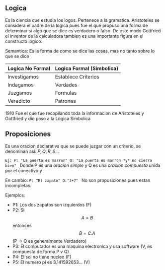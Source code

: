 ## Logica

Es la ciencia que estudia los logos. Pertenece a la gramatica. Aristoteles se considera el padre de la logica pues fue el que propuso una forma de determinar si algo que se dice es verdadero o falso. De este modo Gottfried el inventor de la calculadora tambien es una importante figura en el constructo logico.

Semantica: Es la forma de como se dice las cosas, mas no tanto sobre lo que se dice

|Logica No Formal|Logica Formal (Simbolica)|
|----------------|-------------------------|
|Investigamos    |Establece Criterios      |
|Indagamos       |Verdades                 |
|Juzgamos        |Formulas                 |
|Veredicto       |Patrones                 |

1910 Fue el que fue recopilando toda la informacion de Aristoteles y Gottfried y dio paso a la Logica Simbolica

## Proposiciones

Es una oracion declarativa que se puede juzgar con un criterio, se denominan asi: $P,Q,R,S...$

`Ej:
P: "La puerta es marron"
Q: "La puerta es marron *y* no cierra bien"
`
Donde P es una *oracion simple* y Q es una *oracion compuesta* unida por el conectivo *y*

En cambio: 
`P: "El zapato"
Q:"3+7"
` 
No son proposiciones pues estan incompletas.

Ejemplos:

- P1: Los dos zapatos son izquierdos (F)
- P2: Si $$A>B$$ entonces $$B = C.A$$ (P -> Q es generalmente Verdadero)
- P3: El computador es una maquina electronica *y* usa software (V, es compuesta de forma P v Q)
- P4: El sol no tiene nucleo (F)
- P5: El numero pi es 3.141592653... (V)


